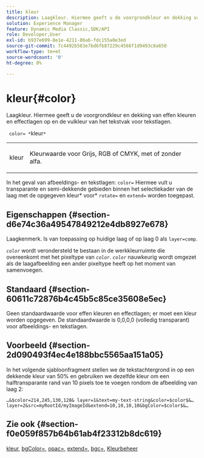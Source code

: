 ```yaml
---
title: kleur
description: Laagkleur. Hiermee geeft u de voorgrondkleur en dekking van effen kleuren en effectlagen op en de vulkleur van het tekstvak voor tekstlagen.
solution: Experience Manager
feature: Dynamic Media Classic,SDK/API
role: Developer,User
exl-id: b937e699-8e1e-4211-86a6-fdc155a0e3ed
source-git-commit: 7c4492b583e7bd6fb87229c4566f1d9493c8a650
workflow-type: tm+mt
source-wordcount: '0'
ht-degree: 0%

---
```


# kleur{#color}

Laagkleur. Hiermee geeft u de voorgrondkleur en dekking van effen kleuren en effectlagen op en de vulkleur van het tekstvak voor tekstlagen.

` color= *`kleur`*`

<table id="simpletable_68645167998A42229CEF858909FD447E"> 
 <tr class="strow"> 
  <td class="stentry"> <p> <span class="codeph"> <span class="varname"> kleur </span> </span> </p> </td> 
  <td class="stentry"> <p>Kleurwaarde voor Grijs, RGB of CMYK, met of zonder alfa. </p> </td> 
 </tr> 
</table>

In het geval van afbeeldings- en tekstlagen: `color=` Hiermee vult u transparante en semi-dekkende gebieden binnen het selectiekader van de laag met de opgegeven kleur* voor* `rotate=` en `extend=` worden toegepast.

## Eigenschappen {#section-d6e74c36a49547849212e4db8927e678}

Laagkenmerk. Is van toepassing op huidige laag of op laag 0 als `layer=comp`.

*`color`* wordt verondersteld te bestaan in de werkkleurruimte die overeenkomt met het pixeltype van *`color`*. *`color`* nauwkeurig wordt omgezet als de laagafbeelding een ander pixeltype heeft op het moment van samenvoegen.

## Standaard {#section-60611c72876b4c45b5c85ce35608e5ec}

Geen standaardwaarde voor effen kleuren en effectlagen; er moet een kleur worden opgegeven. De standaardwaarde is 0,0,0,0 (volledig transparant) voor afbeeldings- en tekstlagen.

## Voorbeeld {#section-2d090493f4ec4e188bbc5565aa151a05}

In het volgende sjabloonfragment stellen we de tekstachtergrond in op een dekkende kleur van 50% en gebruiken we dezelfde kleur om een halftransparante rand van 10 pixels toe te voegen rondom de afbeelding van laag 2:

`…&$color=214,245,130,128& layer=1&text=my-text-string&color=$color$&… layer=2&src=myRootId/myImageId&extend=10,10,10,10&bgColor=$color$&…`

## Zie ook {#section-f0e059f857b64b61ab4f23312b8dc619}

[kleur](../../../../../is-api/http-ref/image-serving-api-ref/c-http-protocol-reference/c-data-types/r-is-http-color.md#reference-0fdb264a3aed4bd78451bb55311f6e93), [bgColor=](../../../../../is-api/http-ref/image-serving-api-ref/c-http-protocol-reference/c-command-reference/r-bgcolor.md#reference-441371ba4ef54fe781887c5ae448f6ab), [opac=](../../../../../is-api/http-ref/image-serving-api-ref/c-http-protocol-reference/c-command-reference/r-opac.md#reference-d2269b51aca34599a08d0a46ee5c27e5), [extend=](../../../../../is-api/http-ref/image-serving-api-ref/c-http-protocol-reference/c-command-reference/r-extend.md#reference-7e9156beb285459d830e2d56782a74ac), [bgc=](../../../../../is-api/http-ref/image-serving-api-ref/c-http-protocol-reference/c-command-reference/r-bgc.md#reference-53376175f617446fbe5c69120f834b88), [Kleurbeheer](../../../../../is-api/http-ref/image-serving-api-ref/c-http-protocol-reference/c-syntax-and-features/r-color-management.md#reference-c7e4a72d589145189f7e4bcb6b4544d7)
